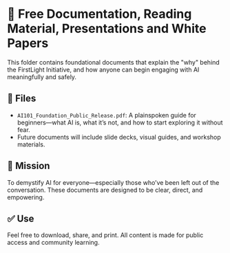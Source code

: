 # 📘 Free Documentation, Reading Material, Presentations and White Papers

This folder contains foundational documents that explain the "why" behind the FirstLight Initiative, and how anyone can begin engaging with AI meaningfully and safely.

## 📂 Files

- `AI101_Foundation_Public_Release.pdf`: A plainspoken guide for beginners—what AI is, what it’s not, and how to start exploring it without fear.
- Future documents will include slide decks, visual guides, and workshop materials.

## 📎 Mission
To demystify AI for everyone—especially those who’ve been left out of the conversation. These documents are designed to be clear, direct, and empowering.

## ✅ Use
Feel free to download, share, and print. All content is made for public access and community learning.
